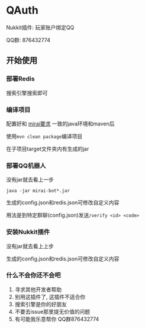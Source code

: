 # QAuth

Nukkit插件: 玩家账户绑定QQ

QQ群: 876432774
## 开始使用

### 部署Redis

搜索引擎搜索即可

### 编译项目

配置好和 [mirai要求](https://github.com/mamoe/mirai/blob/dev/docs/Preparations.md#mirai---preparations) 一致的java环境和maven后

使用`mvn clean package`编译项目

在子项目target文件夹内有生成的jar

### 部署QQ机器人

没有jar就去看上一步

`java -jar mirai-bot*.jar`

生成的config.json和redis.json可修改自定义内容

用法是到特定群聊(config.json)发送`/verify <id> <code>`

### 安装Nukkit插件

没有jar就去看上上步

生成的config.json和redis.json可修改自定义内容

### 什么不会你还不会吧

1. 寻求其他开发者帮助
2. 别用这插件了, 这插件不适合你
3. 搜索引擎是你的好朋友
4. 不要去issue那里提无价值的问题
5. 有可能我乐意帮你 QQ群876432774
